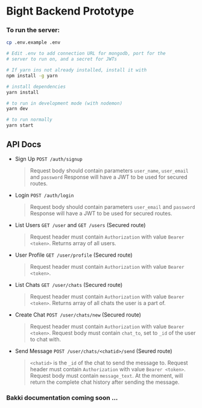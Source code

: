 # Bight Backend Prototype

### To run the server:

```bash
cp .env.example .env

# Edit .env to add connection URL for mongodb, port for the
# server to run on, and a secret for JWTs

# If yarn ins not already installed, install it with
npm install -g yarn

# install dependencies
yarn install

# to run in development mode (with nodemon)
yarn dev

# to run normally
yarn start
```

## API Docs

- Sign Up `POST /auth/signup`

  > Request body should contain parameters `user_name`, `user_email` and `password`
  > Response will have a JWT to be used for secured routes.

- Login `POST /auth/login`

  > Request body should contain parameters `user_email` and `password`
  > Response will have a JWT to be used for secured routes.

- List Users `GET /user` and `GET /users` (Secured route)

  > Request header must contain `Authorization` with value `Bearer <token>`.
  > Returns array of all users.

- User Profile `GET /user/profile` (Secured route)

  > Request header must contain `Authorization` with value `Bearer <token>`.

- List Chats `GET /user/chats` (Secured route)

  > Request header must contain `Authorization` with value `Bearer <token>`.
  > Returns array of all chats the user is a part of.

- Create Chat `POST /user/chats/new` (Secured route)

  > Request header must contain `Authorization` with value `Bearer <token>`.
  > Request body must contain `chat_to`, set to `_id` of the user to chat with.

- Send Message `POST /user/chats/<chatid>/send` (Seured route)

  > `<chatid>` is the `_id` of the chat to send the message to.
  > Request header must contain `Authorization` with value `Bearer <token>`.
  > Request body must contain `message_text`.
  > At the moment, will return the complete chat history after sending the message.

### Bakki documentation coming soon ...
